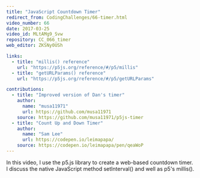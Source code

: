 ```yaml
---
title: "JavaScript Countdown Timer"
redirect_from: CodingChallenges/66-timer.html
video_number: 66
date: 2017-03-25
video_id: MLtAMg9_Svw
repository: CC_066_timer
web_editor: ZKSNy0USh

links:
  - title: "millis() reference"
    url: "https://p5js.org/reference/#/p5/millis"
  - title: "getURLParams() reference"
    url: "https://p5js.org/reference/#/p5/getURLParams"

contributions:
  - title: "Improved version of Dan's timer"
    author:
      name: "musa11971"
      url: https://github.com/musa11971
    source: https://github.com/musa11971/p5js-timer
  - title: "Count Up and Down Timer"
    author:
      name: "Sam Lee"
      url: https://codepen.io/leimapapa/
    source: https://codepen.io/leimapapa/pen/qeaWoP
---
```


In this video, I use the p5.js library to create a web-based countdown timer. I discuss the native JavaScript method setInterval() and well as p5's millis().
